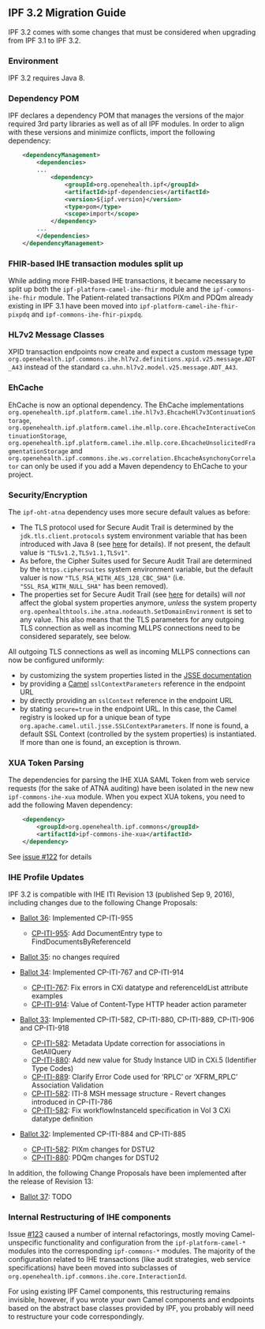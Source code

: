 ## IPF 3.2 Migration Guide

IPF 3.2 comes with some changes that must be considered when upgrading from IPF 3.1 to IPF 3.2.

### Environment

IPF 3.2 requires Java 8. 


### Dependency POM

IPF declares a dependency POM that manages the versions of the major required 3rd party libraries as well as of all IPF modules.
In order to align with these versions and minimize conflicts, import the following dependency: 

  
```xml
    <dependencyManagement>
        <dependencies>
        ...
            <dependency>
                <groupId>org.openehealth.ipf</groupId>
                <artifactId>ipf-dependencies</artifactId>
                <version>${ipf.version}</version>
                <type>pom</type>
                <scope>import</scope>
            </dependency>
        ...
        </dependencies>
    </dependencyManagement>
```    


### FHIR-based IHE transaction modules split up

While adding more FHIR-based IHE transactions, it became necessary to split up both the `ipf-platform-camel-ihe-fhir`
module and the `ipf-commons-ihe-fhir` module. 
The Patient-related transactions PIXm and PDQm already existing in IPF 3.1 have been moved into `ipf-platform-camel-ihe-fhir-pixpdq`
and `ipf-commons-ihe-fhir-pixpdq`.


### HL7v2 Message Classes

XPID transaction endpoints now create and expect a custom message type `org.openehealth.ipf.commons.ihe.hl7v2.definitions.xpid.v25.message.ADT_A43` 
instead of the standard `ca.uhn.hl7v2.model.v25.message.ADT_A43`.


### EhCache
 
EhCache is now an optional dependency. The EhCache implementations `org.openehealth.ipf.platform.camel.ihe.hl7v3.EhcacheHl7v3ContinuationStorage`,
`org.openehealth.ipf.platform.camel.ihe.mllp.core.EhcacheInteractiveContinuationStorage`,
`org.openehealth.ipf.platform.camel.ihe.mllp.core.EhcacheUnsolicitedFragmentationStorage` and 
`org.openehealth.ipf.commons.ihe.ws.correlation.EhcacheAsynchonyCorrelator` can only be used if you add a Maven dependency to EhCache to your project.


### Security/Encryption

The `ipf-oht-atna` dependency uses more secure default values as before:

* The TLS protocol used for Secure Audit Trail is determined by the `jdk.tls.client.protocols` system environment variable that has been
introduced with Java 8 (see [here](https://docs.oracle.com/javase/8/docs/technotes/guides/security/enhancements-8.html) for details). If not present, the default value is `"TLSv1.2,TLSv1.1,TLSv1"`.
* As before, the Cipher Suites used for Secure Audit Trail are determined by the `https.ciphersuites` system environment variable, 
but the default valuer is now `"TLS_RSA_WITH_AES_128_CBC_SHA"` (i.e. `"SSL_RSA_WITH_NULL_SHA"` has been removed).
* The properties set for Secure Audit Trail (see [here](../ipf-platform-camel-ihe-mllp/atna.html) for details) will *not* affect the global 
system properties anymore, *unless* the system property `org.openhealthtools.ihe.atna.nodeauth.SetDomainEnvironment` is set to any value. 
This also means that the TLS parameters for any outgoing TLS connection as well as incoming MLLPS connections need to be considered separately, see below.

All outgoing TLS connections as well as incoming MLLPS connections can now be configured uniformly:

* by customizing the system properties listed in the [JSSE documentation](https://docs.oracle.com/javase/8/docs/technotes/guides/security/jsse/JSSERefGuide.html#InstallationAndCustomization)
* by providing a [Camel](http://camel.apache.org/camel-configuration-utilities.html) `sslContextParameters` reference in the endpoint URL
* by directly providing an `sslContext` reference in the endpoint URL
* by stating `secure=true` in the endpoint URL. In this case, the Camel registry is looked up for a unique bean of type `org.apache.camel.util.jsse.SSLContextParameters`. 
If none is found, a default SSL Context (controlled by the system properties) is instantiated. If more than one is found, an exception is thrown.


### XUA Token Parsing

The dependencies for parsing the IHE XUA SAML Token from web service requests (for the sake of ATNA auditing) have been isolated in the new
new `ipf-commons-ihe-xua` module. When you expect XUA tokens, you need to add the following Maven dependency:

```xml
    <dependency>
        <groupId>org.openehealth.ipf.commons</groupId>
        <artifactId>ipf-commons-ihe-xua</artifactId>
    </dependency>
```

See [issue #122](https://github.com/oehf/ipf/issues/122) for details


### IHE Profile Updates

IPF 3.2 is compatible with IHE ITI Revision 13 (published Sep 9, 2016), including changes due to the following Change Proposals:

* [Ballot 36](http://wiki.ihe.net/index.php/ITI_Change_Proposals_2017#Ballot_36): Implemented CP-ITI-955
    * [CP-ITI-955](ftp://ftp.ihe.net/IT_Infrastructure/TF_Maintenance-2016/CPs/Ballots/ballot_36/CP-ITI-955-00.doc): Add DocumentEntry type to FindDocumentsByReferenceId

* [Ballot 35](http://wiki.ihe.net/index.php/ITI_Change_Proposals_2016#Ballot_35): no changes required

* [Ballot 34](http://wiki.ihe.net/index.php/ITI_Change_Proposals_2016#Ballot_34): Implemented CP-ITI-767 and CP-ITI-914
    * [CP-ITI-767](ftp://ftp.ihe.net/IT_Infrastructure/TF_Maintenance-2016/CPs/Ballots/ballot_34/CP-ITI-767-02.doc): Fix errors in CXi datatype and referenceIdList attribute examples 
    * [CP-ITI-914](ftp://ftp.ihe.net/IT_Infrastructure/TF_Maintenance-2016/CPs/Ballots/ballot_34/CP-ITI-914-04.doc): Value of Content-Type HTTP header action parameter 

* [Ballot 33](http://wiki.ihe.net/index.php/ITI_Change_Proposals_2016#Ballot_33): Implemented CP-ITI-582, CP-ITI-880, CP-ITI-889, CP-ITI-906 and CP-ITI-918
    * [CP-ITI-582](ftp://ftp.ihe.net/IT_Infrastructure/TF_Maintenance-2016/CPs/Ballots/ballot_33/CP-ITI-582-06.doc): Metadata Update correction for associations in GetAllQuery 
    * [CP-ITI-880](ftp://ftp.ihe.net/IT_Infrastructure/TF_Maintenance-2016/CPs/Ballots/ballot_33/CP-ITI-880-03.doc): Add new value for Study Instance UID in CXi.5 (Identifier Type Codes) 
    * [CP-ITI-889](ftp://ftp.ihe.net/IT_Infrastructure/TF_Maintenance-2016/CPs/Ballots/ballot_33/CP-ITI-889-08.doc): Clarify Error Code used for ‘RPLC’ or ‘XFRM_RPLC’ Association Validation 
    * [CP-ITI-582](ftp://ftp.ihe.net/IT_Infrastructure/TF_Maintenance-2016/CPs/Ballots/ballot_33/CP-ITI-906-00.doc): ITI-8 MSH message structure - Revert changes introduced in CP-ITI-786 
    * [CP-ITI-582](ftp://ftp.ihe.net/IT_Infrastructure/TF_Maintenance-2016/CPs/Ballots/ballot_33/CP-ITI-918-01.doc): Fix workflowInstanceId specification in Vol 3 CXi datatype definition 
    
* [Ballot 32](http://wiki.ihe.net/index.php/ITI_Change_Proposals_2016#Ballot_32): Implemented CP-ITI-884 and CP-ITI-885
    * [CP-ITI-582](ftp://ftp.ihe.net/IT_Infrastructure/TF_Maintenance-2016/CPs/Ballots/ballot_32/CP-ITI-884-00.doc): PIXm changes for DSTU2 
    * [CP-ITI-880](ftp://ftp.ihe.net/IT_Infrastructure/TF_Maintenance-2016/CPs/Ballots/ballot_32/CP-ITI-885-00.doc): PDQm changes for DSTU2


In addition, the following Change Proposals have been implemented after the release of Revision 13:

* [Ballot 37](http://wiki.ihe.net/index.php/ITI_Change_Proposals_2017#Ballot_37): 
   TODO
   

### Internal Restructuring of IHE components

Issue [#123](https://github.com/oehf/ipf/issues/123) caused a number of internal refactorings, mostly moving Camel-unspecific functionality
and configuration from the `ipf-platform-camel-*` modules into the corresponding `ipf-commons-*` modules.
The majority of the configuration related to IHE transactions (like audit strategies, web service specifications) have been moved into
subclasses of `org.openehealth.ipf.commons.ihe.core.InteractionId`.

For using existing IPF Camel components, this restructuring remains invisible, however, if you wrote your own Camel components and endpoints 
based on the abstract base classes provided by IPF, you probably will need to restructure your code correspondingly.